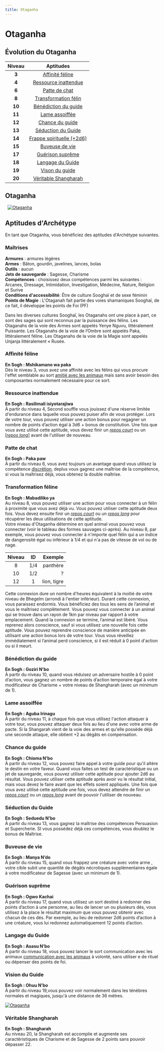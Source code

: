 ```yaml
---
title: Otaganha
---
```

# Otaganha

## Évolution du Otaganha

|Niveau|Aptitudes|
|:-:|:-:|
|**3**|[Affinité féline](#affinite-feline)|
|**4**|[Ressource inattendue](#ressource-inattendue)|
|**6**|[Patte de chat](#patte-de-chat)|
|**8**|[Transformation félin](#transformation-feline)|
|**10**|[Bénédiction du guide](#benediction-du-guide)|
|**11**|[Lame assoiffée](#lame-assoiffee)|
|**12**|[Chance du guide](#chance-du-guide)|
|**13**|[Séduction du Guide](#seduction-du-guide)|
|**14**|[Frappe spirituelle (+2d6)](#frappe-spirituelle)|
|**15**|[Buveuse de vie](#buveuse-de-vie)|
|**17**|[Guérison suprême](#guerison-supreme)|
|**18**|[Langage du Guide](#langage-du-guide)|
|**19**|[Vison du guide](#vision-du-guide)|
|**20**|[Véritable Shangharah](#veritable-shangharah)|

## Otaganha
&nbsp;
[![Otaganha](https://www.douaratil.fr/illustrations/archetype/otaganha300.jpeg)](https://www.douaratil.fr/illustrations/archetype/otaganha.jpeg)  

## Aptitudes d'Archétype
En tant que Otaganha, vous bénéficiez des aptitudes d'Archétype suivantes.

### Maîtrises
**Armures** : armures légères  
**Armes** : Bâton, gourdin, javelines, lances, bolas   
**Outils** : aucun  
**Jets de sauvegarde** : Sagesse, Charisme  
**Compétences** : choisissez deux compétences parmi les suivantes : Arcanes, Dressage, Intimidation, Investigation, Médecine, Nature, Religion et Surive  
**Conditions d'accessibilité**: Être de culture Sooghaï et de sexe féminin  
**Points de Magie** : L'Otaganah fait partie des voies shamaniques Sooghaï, de ce fait, il développe les points de Foi (PF)  

Dans les diverses cultures Sooghaï, les Otaganahs ont une place à part, ce sont des sages qui sont reconnus par la puissance des félins.  Les Otaganahs de la voie des Armes sont appelés Yenye Nguvu, littéralement Puissante. Les Otaganahs de la voie de l’Ombre sont appelés Paka, littéralement féline. Les Otaganahs de la voie de la Magie sont appelés Unjanja littéralement « Rusée.  


### Affinité féline
**En Sogh : Mshikamano wa paka**  
Dès le niveau 3, vous avez une affinité avec les félins qui vous procure l'effet semblable au sort [amitié avec les animaux](/grimoire/amitié-avec-les-animaux) mais sans avoir besoin des composantes normalement nécessaire pour ce sort.

### Ressource inattendue
**En Sogh : Rasilimali isiyotarajiwa**  
À partir du niveau 4, Second souffle vous jouissez d'une réserve limitée d'endurance dans laquelle vous pouvez puiser afin de vous protéger. Lors de votre tour, vous pouvez utiliser une action bonus pour regagner un nombre de points d’action égal à 3d6 + bonus de constitution. Une fois que vous avez utilisé cette aptitude, vous devez finir un [_repos court_](/gerer-la-sante-du-personnage/#repos-court) ou un [_[_repos long_](/gerer-la-sante-du-personnage/#repos-long)_] avant de l'utiliser de nouveau.   

### Patte de chat
**En Sogh : Paka paw**  
À partir du niveau 6, vous avez toujours un avantage quand vous utilisez la compétence [discrétion](/utiliser-les-caracteristiques/#dextérité), deplus vous gagnez une maîtrise de la compétence, si vous la maîtrisez déjà, vous obtenez la double maîtrise.  

### Transformation féline
**En Sogh :  Mabadiliko ya**  
Au niveau 8, vous pouvez utiliser une action pour vous connecter à un félin à proximité que vous avez déjà vu. Vous pouvez utiliser cette aptitude deux fois. Vous devez ensuite finir un [_repos court_](/gerer-la-sante-du-personnage/#repos-court) ou un [_repos long_](/gerer-la-sante-du-personnage/#repos-long) pour récupérer les deux utilisations de cette aptitude.  
Votre niveau d'Otaganha détermine en quel animal vous pouvez vous connecter (voir le tableau des formes sauvages ci-après). Au niveau 8, par exemple, vous pouvez vous connecter à n'importe quel félin qui a un indice de dangerosité égal ou inférieur à 1/4 et qui n'a pas de vitesse de vol ou de nage.  

|Niveau|ID|Exemple|
|:-:|:-:|-:|
|8|1/4|panthère|
|10|1/2|?|
|12|1|lion, tigre|

Cette connexion dure un nombre d'heures équivalent à la moitié de votre niveau de Bhegelm (arrondi à l'entier inférieur). Durant cette connexion, vous paraissez endormis. Vous bénéficiez des tous les sens de l’animal et vous le maîtrisez complètement. Vous pouvez vous connecter à un animal qui se trouve dans un rayon de 1km par niveau par rapport à votre emplacement. Quand la connexion se termine, l’animal est libéré. Vous reprenez alors conscience, sauf si vous utilisez une nouvelle fois cette aptitude. Vous pouvez reprendre conscience de manière anticipée en utilisant une action bonus lors de votre tour. Vous vous réveillez immédiatement si l’animal perd conscience, si il est réduit à 0 point d'action ou si il meurt.  

### Bénédiction du guide  
**En Sogh : Goziri N’bo**  
À partir du niveau 10, quand vous réduisez un adversaire hostile à 0 point d’action, vous gagnez un nombre de points d’action temporaire égal à votre modificateur de Charisme + votre niveau de Shangharah (avec un minimum de 1).  


### Lame assoiffée
**En Sogh : Aguba Irinagu**  
À partir du niveau 11, à chaque fois que vous utilisez l'action attaquer à votre tour, vous pouvez attaquer deux fois au lieu d'une avec votre arme de pacte. Si la Shangarah vient de la voie des armes et qu'elle possède déjà une seconde attaque, elle obtient +2 au dégâts en compensation.  

### Chance du guide  
**En Sogh : Chioma N’bo**  
À partir du niveau 12, vous pouvez faire appel à votre guide pour qu'il altère le destin en votre faveur. Quand vous faites un test de caractéristique ou un jet de sauvegarde, vous pouvez utiliser cette aptitude pour ajouter 2d6 au résultat. Vous pouvez utiliser cette aptitude après avoir vu le résultat initial, mais vous devez le faire avant que les effets soient appliqués.
Une fois que vous avez utilisé cette aptitude une fois, vous devez attendre de finir un [_repos court_](/gerer-la-sante-du-personnage/#repos-court) ou un [_repos long_](/gerer-la-sante-du-personnage/#repos-long) avant de pouvoir l'utiliser de nouveau.  

### Séduction du Guide  
**En Sogh : Seduedu N’bo**  
À partir du niveau 13, vous gagnez la maîtrise des compétences Persuasion et Supercherie. SI vous possédez déjà ces compétences, vous doublez le bonus de Maîtrise.  

### Buveuse de vie
**En Sogh : Manya N’do**  
À partir du niveau 15, quand vous frappez une créature avec votre arme , votre cible subit une quantité de dégâts nécrotiques supplémentaires égale à votre modificateur de Sagesse (avec un minimum de 1).  

### Guérison suprême  
**En Sogh : Ogwo Kachai**  
À partir du niveau 17, quand vous utilisez un sort destiné à redonner des points d’action à une personne, au lieu de lancer un ou plusieurs dés, vous utilisez à la place le résultat maximum que vous pouvez obtenir avec chacun de ces dés. Par exemple, au lieu de redonner 2d6 points d’action à une créature, vous lui redonnez automatiquement 12 points d’action.  

### Langage du Guide  
**En Sogh : Asasu N’bo**  
À partir du niveau 18, vous pouvez lancer le sort communication avec les animaux [communication avec les animaux](/grimoire/communication-avec-les-animaux)  à volonté, sans utiliser e de rituel ou dépenser des points de foi.  

### Vision du Guide  
**En Sogh : Ohuu N’bo**  
 À partir du niveau 19,vous pouvez voir normalement dans les ténèbres normales et magiques, jusqu'à une distance de 36 mètres.  

[![Otaganha](https://www.douaratil.fr/illustrations/archetype/otaganha5300.jpeg)](https://www.douaratil.fr/illustrations/archetype/otaganha5.jpeg)  

### Véritable Shangharah
**En Sogh : Shangharah**  
Au niveau 20, la Shangharah est accomplie et augmente ses caractéristiques de Charisme et de Sagesse de 2 points sans pouvoir dépasser 22.

